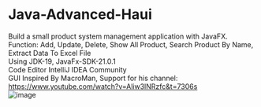 # Java-Advanced-Haui
Build a small product system management application with JavaFX.<br/>
Function: Add, Update, Delete, Show All Product, Search Product By Name, Extract Data To Excel File<br/>
Using JDK-19, JavaFx-SDK-21.0.1<br/>
Code Editor IntelliJ IDEA Community<br/>
GUI Inspired By MacroMan, Support for his channel: https://www.youtube.com/watch?v=Aliw3lNRzfc&t=7306s<br/>
![image](https://github.com/TranvandatWhiteX/Java-Advanced-Haui/assets/96656521/f0bf7d7a-a9fb-4133-974a-ad5676ab48c5)
